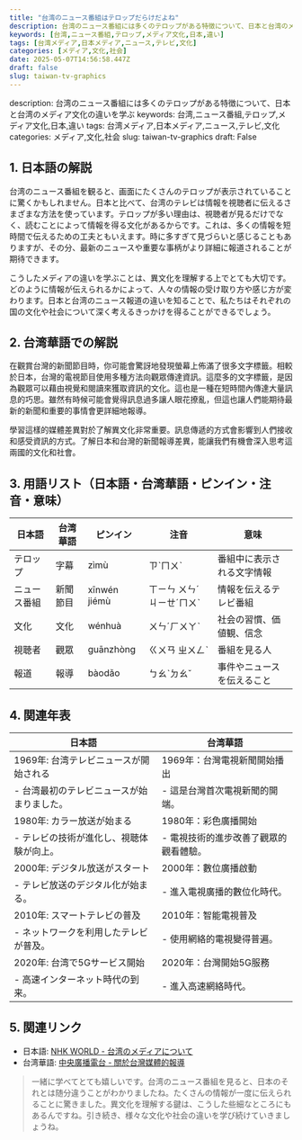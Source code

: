 ```yaml
---
title: "台湾のニュース番組はテロップだらけだよね"
description: 台湾のニュース番組には多くのテロップがある特徴について、日本と台湾のメディア文化の違いを学ぶ
keywords: [台湾,ニュース番組,テロップ,メディア文化,日本,違い]
tags: [台湾メディア,日本メディア,ニュース,テレビ,文化]
categories: [メディア,文化,社会]
date: 2025-05-07T14:56:58.447Z
draft: false
slug: taiwan-tv-graphics
---
```


description: 台湾のニュース番組には多くのテロップがある特徴について、日本と台湾のメディア文化の違いを学ぶ
keywords: 台湾,ニュース番組,テロップ,メディア文化,日本,違い
tags: 台湾メディア,日本メディア,ニュース,テレビ,文化
categories: メディア,文化,社会
slug: taiwan-tv-graphics
draft: False

## 1. 日本語の解説

台湾のニュース番組を観ると、画面にたくさんのテロップが表示されていることに驚くかもしれません。日本と比べて、台湾のテレビは情報を視聴者に伝えるさまざまな方法を使っています。テロップが多い理由は、視聴者が見るだけでなく、読むことによって情報を得る文化があるからです。これは、多くの情報を短時間で伝えるための工夫ともいえます。時に多すぎて見づらいと感じることもありますが、その分、最新のニュースや重要な事柄がより詳細に報道されることが期待できます。

こうしたメディアの違いを学ぶことは、異文化を理解する上でとても大切です。どのように情報が伝えられるかによって、人々の情報の受け取り方や感じ方が変わります。日本と台湾のニュース報道の違いを知ることで、私たちはそれぞれの国の文化や社会について深く考えるきっかけを得ることができるでしょう。

## 2. 台湾華語での解説  

在觀賞台灣的新聞節目時，你可能會驚訝地發現螢幕上佈滿了很多文字標籤。相較於日本，台灣的電視節目使用多種方法向觀眾傳達資訊。這麼多的文字標籤，是因為觀眾可以藉由視覺和閱讀來獲取資訊的文化。這也是一種在短時間內傳達大量訊息的巧思。雖然有時候可能會覺得訊息過多讓人眼花撩亂，但這也讓人們能期待最新的新聞和重要的事情會更詳細地報導。

學習這樣的媒體差異對於了解異文化非常重要。訊息傳遞的方式會影響到人們接收和感受資訊的方式。了解日本和台灣的新聞報導差異，能讓我們有機會深入思考這兩國的文化和社會。

## 3. 用語リスト（日本語・台湾華語・ピンイン・注音・意味）

| 日本語       | 台湾華語    | ピンイン         | 注音     | 意味                              |
|--------------|-------------|-----------------|----------|-----------------------------------|
| テロップ     | 字幕        | zìmù            | ㄗˋㄇㄨˋ | 番組中に表示される文字情報         |
| ニュース番組 | 新聞節目    | xīnwén jiémù    | ㄒㄧㄣ ㄨㄣˊ ㄐㄧㄝˊㄇㄨˋ | 情報を伝えるテレビ番組         |
| 文化         | 文化        | wénhuà          | ㄨㄣˊㄏㄨㄚˋ | 社会の習慣、価値観、信念         |
| 視聴者       | 觀眾        | guānzhòng       | ㄍㄨㄢ ㄓㄨㄥˋ | 番組を見る人                    |
| 報道         | 報導        | bàodǎo          | ㄅㄠˋㄉㄠˇ | 事件やニュースを伝えること       |

## 4. 関連年表

| 日本語                                | 台湾華語                              |
|--------------------------------------|---------------------------------------|
| 1969年: 台湾テレビニュースが開始される | 1969年：台灣電視新聞開始播出            |
| - 台湾最初のテレビニュースが始まりました。| - 這是台灣首次電視新聞的開端。         |
| 1980年: カラー放送が始まる             | 1980年：彩色廣播開始                  |
| - テレビの技術が進化し、視聴体験が向上。 | - 電視技術的進步改善了觀眾的觀看體驗。|
| 2000年: デジタル放送がスタート         | 2000年：數位廣播啟動                  |
| - テレビ放送のデジタル化が始まる。     | - 進入電視廣播的數位化時代。          |
| 2010年: スマートテレビの普及           | 2010年：智能電視普及                  |
| - ネットワークを利用したテレビが普及。 | - 使用網絡的電視變得普遍。            |
| 2020年: 台湾で5Gサービス開始           | 2020年：台灣開始5G服務                |
| - 高速インターネット時代の到来。       | - 進入高速網絡時代。                  |

## 5. 関連リンク  

- 日本語: [NHK WORLD - 台湾のメディアについて](https://www3.nhk.or.jp/nhkworld/ja/) 
- 台湾華語: [中央廣播電台 - 關於台灣媒體的報導](https://www.rti.org.tw/) 

>一緒に学べてとても嬉しいです。台湾のニュース番組を見ると、日本のそれとは随分違うことがわかりましたね。たくさんの情報が一度に伝えられることに驚きました。異文化を理解する鍵は、こうした些細なところにもあるんですね。引き続き、様々な文化や社会の違いを学び続けていきましょうね。